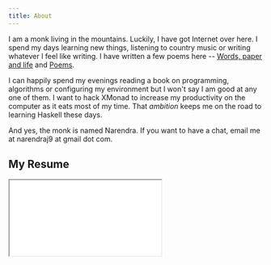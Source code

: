 ```yaml
---
title: About
---
```


I am a monk living in the mountains. Luckily, I have got Internet over here.
I spend my days learning new things, listening to country music or writing
whatever I feel like writing. I have written a few poems here --
[Words, paper and life](http://blogger.vicarie.in) and
[Poems](/miscellany/poems.html). 


I can happily spend my evenings reading a book on programming, algorithms or
configuring my environment but I won't say I am good at any one of them.
I want to hack XMonad to increase my productivity on the computer as it eats
most of my time.
That _ambition_ keeps me on the road to learning Haskell these days.

And yes, the monk is named Narendra.
If you want to have a chat, email me at narendraj9 at gmail dot com.

My Resume
---


<iframe src="/data/resume.pdf#view=fit&scrollbar=0&navpanes=0&toolbar=0" type="application/pdf" class="resume">
<p> <a href="/data/resume.pdf"> Resume </a> </p>
</iframe>

